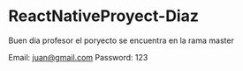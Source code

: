 # ReactNativeProyect-Diaz
Buen dia profesor el poryecto se encuentra en la rama master 


 Email: juan@gmail.com
 Password: 123

 
